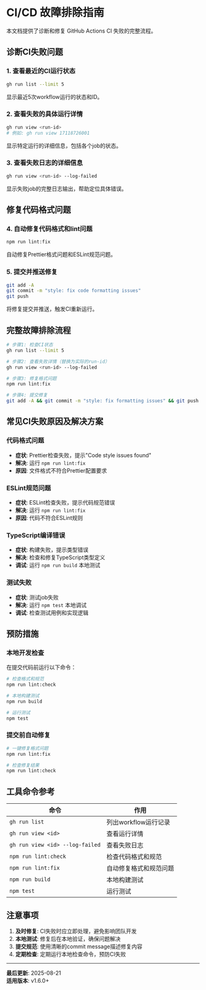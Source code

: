 # CI/CD 故障排除指南

本文档提供了诊断和修复 GitHub Actions CI 失败的完整流程。

## 诊断CI失败问题

### 1. 查看最近的CI运行状态

```bash
gh run list --limit 5
```

显示最近5次workflow运行的状态和ID。

### 2. 查看失败的具体运行详情

```bash
gh run view <run-id>
# 例如: gh run view 17118726001
```

显示特定运行的详细信息，包括各个job的状态。

### 3. 查看失败日志的详细信息

```bash
gh run view <run-id> --log-failed
```

显示失败job的完整日志输出，帮助定位具体错误。

## 修复代码格式问题

### 4. 自动修复代码格式和lint问题

```bash
npm run lint:fix
```

自动修复Prettier格式问题和ESLint规范问题。

### 5. 提交并推送修复

```bash
git add -A
git commit -m "style: fix code formatting issues"
git push
```

将修复提交并推送，触发CI重新运行。

## 完整故障排除流程

```bash
# 步骤1: 检查CI状态
gh run list --limit 5

# 步骤2: 查看失败详情（替换为实际的run-id）
gh run view <run-id> --log-failed

# 步骤3: 修复格式问题
npm run lint:fix

# 步骤4: 提交修复
git add -A && git commit -m "style: fix formatting issues" && git push
```

## 常见CI失败原因及解决方案

### 代码格式问题

- **症状**: Prettier检查失败，提示"Code style issues found"
- **解决**: 运行 `npm run lint:fix`
- **原因**: 文件格式不符合Prettier配置要求

### ESLint规范问题

- **症状**: ESLint检查失败，提示代码规范错误
- **解决**: 运行 `npm run lint:fix`
- **原因**: 代码不符合ESLint规则

### TypeScript编译错误

- **症状**: 构建失败，提示类型错误
- **解决**: 检查和修复TypeScript类型定义
- **调试**: 运行 `npm run build` 本地测试

### 测试失败

- **症状**: 测试job失败
- **解决**: 运行 `npm test` 本地调试
- **调试**: 检查测试用例和实现逻辑

## 预防措施

### 本地开发检查

在提交代码前运行以下命令：

```bash
# 检查格式和规范
npm run lint:check

# 本地构建测试
npm run build

# 运行测试
npm test
```

### 提交前自动修复

```bash
# 一键修复格式问题
npm run lint:fix

# 检查修复结果
npm run lint:check
```

## 工具命令参考

| 命令                              | 作用             |
|---------------------------------|----------------|
| `gh run list`                   | 列出workflow运行记录 |
| `gh run view <id>`              | 查看运行详情         |
| `gh run view <id> --log-failed` | 查看失败日志         |
| `npm run lint:check`            | 检查代码格式和规范      |
| `npm run lint:fix`              | 自动修复格式和规范问题    |
| `npm run build`                 | 本地构建测试         |
| `npm test`                      | 运行测试           |

## 注意事项

1. **及时修复**: CI失败时应立即处理，避免影响团队开发
2. **本地测试**: 修复后在本地验证，确保问题解决
3. **提交规范**: 使用清晰的commit message描述修复内容
4. **定期检查**: 定期运行本地检查命令，预防CI失败

---

**最后更新**: 2025-08-21  
**适用版本**: v1.6.0+
